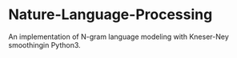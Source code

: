 # Nature-Language-Processing
An implementation of N-gram language modeling with Kneser-Ney smoothingin Python3. 
